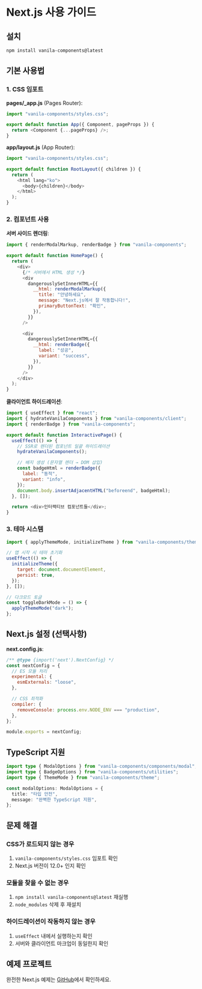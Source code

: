 # Next.js 사용 가이드

## 설치

```bash
npm install vanila-components@latest
```

## 기본 사용법

### 1. CSS 임포트

**pages/\_app.js** (Pages Router):

```javascript
import "vanila-components/styles.css";

export default function App({ Component, pageProps }) {
  return <Component {...pageProps} />;
}
```

**app/layout.js** (App Router):

```javascript
import "vanila-components/styles.css";

export default function RootLayout({ children }) {
  return (
    <html lang="ko">
      <body>{children}</body>
    </html>
  );
}
```

### 2. 컴포넌트 사용

**서버 사이드 렌더링**:

```javascript
import { renderModalMarkup, renderBadge } from "vanila-components";

export default function HomePage() {
  return (
    <div>
      {/* 서버에서 HTML 생성 */}
      <div
        dangerouslySetInnerHTML={{
          __html: renderModalMarkup({
            title: "안녕하세요",
            message: "Next.js에서 잘 작동합니다!",
            primaryButtonText: "확인",
          }),
        }}
      />

      <div
        dangerouslySetInnerHTML={{
          __html: renderBadge({
            label: "성공",
            variant: "success",
          }),
        }}
      />
    </div>
  );
}
```

**클라이언트 하이드레이션**:

```javascript
import { useEffect } from "react";
import { hydrateVanilaComponents } from "vanila-components/client";
import { renderBadge } from "vanila-components";

export default function InteractivePage() {
  useEffect(() => {
    // SSR로 렌더된 컴포넌트 일괄 하이드레이션
    hydrateVanilaComponents();

    // 배지 생성 (문자열 렌더 → DOM 삽입)
    const badgeHtml = renderBadge({
      label: "동적",
      variant: "info",
    });
    document.body.insertAdjacentHTML("beforeend", badgeHtml);
  }, []);

  return <div>인터랙티브 컴포넌트들</div>;
}
```

### 3. 테마 시스템

```javascript
import { applyThemeMode, initializeTheme } from "vanila-components/theme";

// 앱 시작 시 테마 초기화
useEffect(() => {
  initializeTheme({
    target: document.documentElement,
    persist: true,
  });
}, []);

// 다크모드 토글
const toggleDarkMode = () => {
  applyThemeMode("dark");
};
```

## Next.js 설정 (선택사항)

**next.config.js**:

```javascript
/** @type {import('next').NextConfig} */
const nextConfig = {
  // ES 모듈 처리
  experimental: {
    esmExternals: "loose",
  },

  // CSS 최적화
  compiler: {
    removeConsole: process.env.NODE_ENV === "production",
  },
};

module.exports = nextConfig;
```

## TypeScript 지원

```typescript
import type { ModalOptions } from "vanila-components/components/modal";
import type { BadgeOptions } from "vanila-components/utilities";
import type { ThemeMode } from "vanila-components/theme";

const modalOptions: ModalOptions = {
  title: "타입 안전",
  message: "완벽한 TypeScript 지원",
};
```

## 문제 해결

### CSS가 로드되지 않는 경우

1. `vanila-components/styles.css` 임포트 확인
2. Next.js 버전이 12.0+ 인지 확인

### 모듈을 찾을 수 없는 경우

1. `npm install vanila-components@latest` 재실행
2. `node_modules` 삭제 후 재설치

### 하이드레이션이 작동하지 않는 경우

1. `useEffect` 내에서 실행하는지 확인
2. 서버와 클라이언트 마크업이 동일한지 확인

## 예제 프로젝트

완전한 Next.js 예제는 [GitHub](https://github.com/jaehyuksssss/vanila-components)에서 확인하세요.
